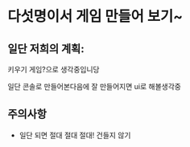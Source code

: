 # 다섯명이서 게임 만들어 보기~

## 일단 저희의 계획:

키우기 게임?으로 생각중입니당

일단 콘솔로 만들어본다음에 잘 만들어지면 ui로 해볼생각중

## 주의사항

- 일단 되면 절대 절대 절대! 건들지 않기

